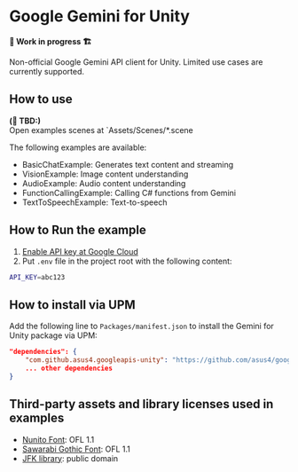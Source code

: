 # Google Gemini for Unity

**🚧 Work in progress 🏗️**

Non-official Google Gemini API client for Unity. Limited use cases are currently supported.

## How to use

**(🚧 TBD:)**  
Open examples scenes at `Assets/Scenes/*.scene

The following examples are available:

- BasicChatExample: Generates text content and streaming
- VisionExample: Image content understanding
- AudioExample: Audio content understanding
- FunctionCallingExample: Calling C# functions from Gemini
- TextToSpeechExample: Text-to-speech

## How to Run the example

1. [Enable API key at Google Cloud](https://console.cloud.google.com/apis/credentials)
2. Put `.env` file in the project root with the following content:

```sh
API_KEY=abc123
```

## How to install via UPM

Add the following line to `Packages/manifest.json` to install the Gemini for Unity package via UPM:

```json
"dependencies": {
    "com.github.asus4.googleapis-unity": "https://github.com/asus4/google-gemini-unity.git?path=Packages/GoogleApis",
    ... other dependencies
}
```

## Third-party assets and library licenses used in examples

- [Nunito Font](https://fonts.google.com/specimen/Nunito): OFL 1.1
- [Sawarabi Gothic Font](https://fonts.google.com/specimen/Sawarabi+Gothic): OFL 1.1
- [JFK library](https://www.jfklibrary.org/asset-viewer/archives/jfkwha-006): public domain
